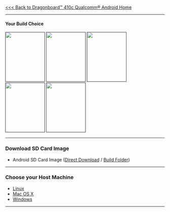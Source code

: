 [<<< Back to Dragonboard™ 410c Qualcomm® Android Home](https://github.com/sdrobertw/test-wiki-/wiki/Dragonboard™-410c-Qualcomm-Android)
***
#### Your Build Choice
[<img src="http://i.imgur.com/dnsIEuC.png" data-canonical-src="http://i.imgur.com/dnsIEuC.png" width="125" height="157" />]()
[<img src="http://i.imgur.com/yRQKDI6.png" data-canonical-src="http://i.imgur.com/yRQKDI6.png" width="125" height="157" />]()
[<img src="http://i.imgur.com/7wy1996.png" data-canonical-src="http://i.imgur.com/7wy1996.png" width="125" height="157" />]()
[<img src="http://i.imgur.com/yRQKDI6.png" data-canonical-src="http://i.imgur.com/yRQKDI6.png" width="125" height="157" />]()
[<img src="http://i.imgur.com/g8N21m1.png" data-canonical-src="http://i.imgur.com/g8N21m1.png" width="125" height="157" />]()


***
### Download SD Card Image

- Android SD Card Image ([Direct Download](http://builds.96boards.org/releases/dragonboard410c/qualcomm/android/latest/dragonboard410c_sdcard_install_android-95.zip) / <a href="http://builds.96boards.org/releases/dragonboard410c/qualcomm/android/latest/" target="_blank">Build Folder</a>)

***
### Choose your Host Machine

- [Linux](https://github.com/sdrobertw/Transition/wiki/DragonBoard-410c-Android-Install#linux-host)
- [Mac OS X](https://github.com/sdrobertw/Transition/wiki/DragonBoard-410c-Android-Install#mac-os-x-host)
- [Windows](https://github.com/sdrobertw/Transition/wiki/DragonBoard-410c-Android-Install#windows-host)





***